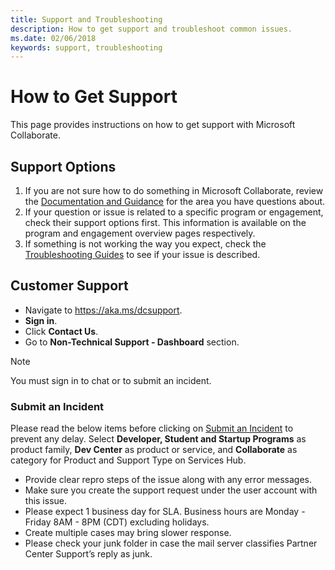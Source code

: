 ```yaml
---
title: Support and Troubleshooting
description: How to get support and troubleshoot common issues.
ms.date: 02/06/2018
keywords: support, troubleshooting
---
```


# How to Get Support
This page provides instructions on how to get support with Microsoft Collaborate.

## Support Options
1. If you are not sure how to do something in Microsoft Collaborate, review the [Documentation and Guidance](/collaborate/) for the area you have questions about.
2. If your question or issue is related to a specific program or engagement, check their support options first. This information is available on the program and engagement overview pages respectively.
3. If something is not working the way you expect, check the [Troubleshooting Guides](/collaborate/troubleshooting) to see if your issue is described. 

## Customer Support
  * Navigate to https://aka.ms/dcsupport.
  * **Sign in**.
  * Click **Contact Us**.
  * Go to **Non-Technical Support - Dashboard** section.

>[!NOTE]
>
> You must sign in to chat or to submit an incident.<br>

### Submit an Incident
Please read the below items before clicking on [Submit an Incident](https://support.serviceshub.microsoft.com/supportforbusiness/create?sapId=bc9d4067-7218-61b9-1d2c-68ae591acf9d) to prevent any delay. Select **Developer, Student and Startup Programs** as product family, **Dev Center** as product or service, and **Collaborate** as category for Product and Support Type on Services Hub.
  * Provide clear repro steps of the issue along with any error messages.
  * Make sure you create the support request under the user account with this issue.
  * Please expect 1 business day for SLA. Business hours are Monday - Friday 8AM - 8PM (CDT) excluding holidays.
  * Create multiple cases may bring slower response.
  * Please check your junk folder in case the mail server classifies Partner Center Support’s reply as junk.
